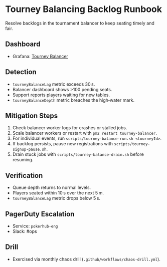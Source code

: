 # Tourney Balancing Backlog Runbook

Resolve backlogs in the tournament balancer to keep seating timely and fair.

## Dashboard
- Grafana: [Tourney Balancer](../analytics-dashboards.md)

## Detection
- `tourneyBalanceLag` metric exceeds 30 s.
- Balancer dashboard shows >100 pending seats.
- Support reports players waiting for new tables.
- `tourneyBalanceDepth` metric breaches the high‑water mark.

## Mitigation Steps
1. Check balancer worker logs for crashes or stalled jobs.
2. Scale balancer workers or restart with `pm2 restart tourney-balancer`.
3. For individual events, run `scripts/tourney-balance-run.sh <tourneyId>`.
4. If backlog persists, pause new registrations with `scripts/tourney-signup-pause.sh`.
5. Drain stuck jobs with `scripts/tourney-balance-drain.sh` before resuming.

## Verification
- Queue depth returns to normal levels.
- Players seated within 10 s over the next 5 m.
- `tourneyBalanceLag` metric drops below 5 s.

## PagerDuty Escalation
- Service: `pokerhub-eng`
- Slack: #ops

## Drill
- Exercised via monthly chaos drill (`.github/workflows/chaos-drill.yml`).
